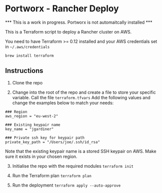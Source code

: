 # Portworx - Rancher Deploy

*** This is a work in progress. Portworx is not automaitcally installed ***

This is a Terraform script to deploy a Rancher cluster on AWS. 

You need to have Terraform >= 0.12 installed and your AWS credentials set in `~/.aws/credentials`

`brew install terraform`

## Instructions
1. Clone the repo

2. Change into the root of the repo and create a file to store your specific variable. Call the file `terraform.tfvars`
Add the following values and change the examples below to match your needs:
```
### Region
aws_region = "eu-west-2"

### Existing keypair name
key_name = "jgardiner"

### Private ssh key for keypair path
private_key_path = "/Users/joe/.ssh/id_rsa"
```
Note that the existing keypair name is a stored SSH keypair on AWS. Make sure it exists in your chosen region.

3. Initialise the repo with the required modules
`terraform init`

4. Run the Terraform plan
`terraform plan`

5. Run the deployment
`terraform apply --auto-approve`
